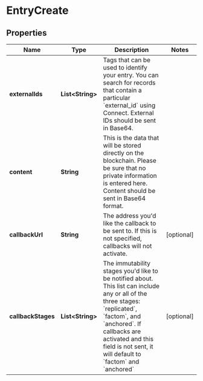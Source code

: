 
# EntryCreate

## Properties
Name | Type | Description | Notes
------------ | ------------- | ------------- | -------------
**externalIds** | **List&lt;String&gt;** | Tags that can be used to identify your entry. You can search for records that contain a particular &#x60;external_id&#x60; using Connect. External IDs should be sent in Base64. | 
**content** | **String** | This is the data that will be stored directly on the blockchain. Please be sure that no private information is entered here. Content should be sent in Base64 format. | 
**callbackUrl** | **String** | The address you&#39;d like the callback to be sent to. If this is not specified, callbacks will not activate. |  [optional]
**callbackStages** | **List&lt;String&gt;** | The immutability stages you&#39;d like to be notified about. This list can include any or all of the three stages: &#x60;replicated&#x60;, &#x60;factom&#x60;, and &#x60;anchored&#x60;. If callbacks are activated and this field is not sent, it will default to &#x60;factom&#x60; and &#x60;anchored&#x60; |  [optional]



